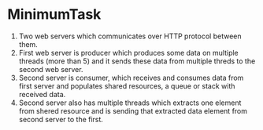 # MinimumTask
1. Two web servers which communicates over HTTP protocol between them.
2. First web server is producer which produces some data on multiple threads (more than 5) and it sends these data from
multiple threds to the second web server.
3. Second server is consumer, which receives and consumes data from first server and populates shared resources, a queue
or stack with received data.
4. Second server also has multiple threads which extracts one element from shered resource and is sending that extracted
data element from second server to the first.
